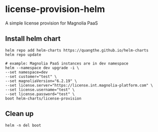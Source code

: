 # license-provision-helm
A simple license provision for Magnolia PaaS

## Install helm chart
```
helm repo add helm-charts https://quangthe.github.io/helm-charts
helm repo update

# example: Magnolia PaaS instances are in dev namespace
helm --namespace dev upgrade -i \
--set namespace=dev
--set customer="test" \
--set magnoliaVersion="6.2.19" \
--set license.server="https://license.int.magnolia-platform.com" \
--set license.username="test" \
--set license.password="test" \
boot helm-charts/license-provision
```

## Clean up
```
helm -n del boot
```